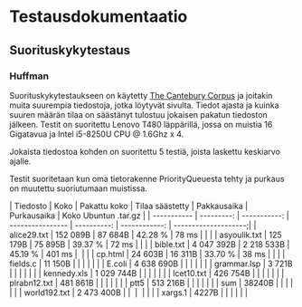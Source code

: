 # Testausdokumentaatio

## Suorituskykytestaus

### Huffman

Suorituskykytestaukseen on käytetty [The Cantebury Corpus](http://corpus.canterbury.ac.nz/descriptions/) ja joitakin muita suurempia tiedostoja, jotka löytyvät sivulta. Tiedot ajasta ja kuinka suuren määrän tilaa on säästänyt tulostuu jokaisen pakatun tiedoston jälkeen. 
Testit on suoritettu Lenovo T480 läppärillä, jossa on muistia 16 Gigatavua ja Intel i5-8250U CPU @ 1.6Ghz x 4.

Jokaista tiedostoa kohden on suoritettu 5 testiä, joista laskettu keskiarvo ajalle.

Testit suoritetaan kun oma tietorakenne PriorityQueuesta tehty ja purkaus on muutettu suoriutumaan muistissa.

| Tiedosto     |       Koko | Pakattu koko | Tilaa säästetty  | Pakkausaika | Purkausaika   | Koko Ubuntun .tar.gz |
| -----------  | ---------: | -----------: | ---------------- | ----------: | ------------: | --------------------;|
| alice29.txt  |   152 089B |     87 684B  |          42.28 % |      78 ms  |               |                      |
| asyoulik.txt |   125 179B |     75 895B  |          39.37 % |      72 ms  |               |                      |
| bible.txt    | 4 047 392B |  2 218 533B  |          45.19 % |     401 ms  |               |                      |
| cp.html      |    24 603B |     16 311B  |          33.70 % |      38 ms  |               |                      |
| fields.c     |    11 150B |              |                  |             |               |                      |
| E.coli       | 4 638 690B |              |                  |             |               |                      |
| grammar.lsp  |     3 721B |              |                  |             |               |                      |
| kennedy.xls  | 1 029 744B |              |                  |             |               |                      |
| lcet10.txt   |   426 754B |              |                  |             |               |                      |
| plrabn12.txt |   481 861B |              |                  |             |               |                      |
| ptt5         |   513 216B |              |                  |             |               |                      |
| sum          |     38240B |              |                  |             |               |                      |
| world192.txt | 2 473 400B |              |                  |             |               |                      |
| xargs.1      |      4227B |              |                  |             |               |                      |

